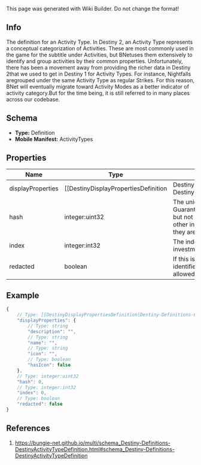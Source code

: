<span class="wiki-builder">This page was generated with Wiki Builder. Do not change the format!</span>

## Info
The definition for an Activity Type. In Destiny 2, an Activity Type represents a conceptual categorization of Activities. These are most commonly used in the game for the subtitle under Activities, but BNetuses them extensively to identify and group activities by their common properties. Unfortunately, there has been a movement away from providing the richer data in Destiny 2that we used to get in Destiny 1 for Activity Types.  For instance, Nightfalls aregrouped under the same Activity Type as regular Strikes. For this reason, BNet will eventually migrate toward Activity Modes as a better indicator of activity category.But for the time being, it is still referred to in many places across our codebase.

## Schema
* **Type:** Definition
* **Mobile Manifest:** ActivityTypes

## Properties
Name | Type | Description
---- | ---- | -----------
displayProperties | [[DestinyDisplayPropertiesDefinition|Destiny-Definitions-Common-DestinyDisplayPropertiesDefinition]]:Definition | 
hash | integer:uint32 | The unique identifier for this entity.  Guaranteed to be unique for the type of entity, but not globally. When entities refer to each other in Destiny content, it is this hash that they are referring to.
index | integer:int32 | The index of the entity as it was found in the investment tables.
redacted | boolean | If this is true, then there is an entity with this identifier/type combination, but BNet isnot yet allowed to show it.  Sorry!

## Example
```javascript
{
    // Type: [[DestinyDisplayPropertiesDefinition|Destiny-Definitions-Common-DestinyDisplayPropertiesDefinition]]:Definition
    "displayProperties": {
        // Type: string
        "description": "",
        // Type: string
        "name": "",
        // Type: string
        "icon": "",
        // Type: boolean
        "hasIcon": false
    },
    // Type: integer:uint32
    "hash": 0,
    // Type: integer:int32
    "index": 0,
    // Type: boolean
    "redacted": false
}

```

## References
1. https://bungie-net.github.io/multi/schema_Destiny-Definitions-DestinyActivityTypeDefinition.html#schema_Destiny-Definitions-DestinyActivityTypeDefinition
